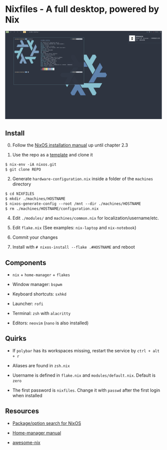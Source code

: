 # Nixfiles - A full desktop, powered by Nix

![Screenshot](./screenshots/neofetch.png)

## Install

0. Follow the [NixOS installation manual](https://nixos.org/manual/nixos/stable/) up until chapter 2.3

1. Use the repo as a [template](https://github.com/TonyTheAce/open-dots/generate) and clone it

```
$ nix-env -iA nixos.git
$ git clone REPO
```

2. Generate `hardware-configuration.nix` inside a folder of the `machines` directory

```
$ cd NIXFILES
$ mkdir ./machines/HOSTNAME
$ nixos-generate-config --root /mnt --dir ./machines/HOSTNAME
$ rm ./machines/HOSTNAME/configuration.nix
```

4. Edit `./modules/` and `machines/common.nix` for localization/username/etc.

5. Edit `flake.nix` (See examples: `nix-laptop` and `nix-notebook`)

6. Commit your changes

7. Install with `# nixos-install --flake .#HOSTNAME` and reboot

## Components

- `nix` + `home-manager` + `flakes`

- Window manager: `bspwm` 

- Keyboard shortcuts: `sxhkd`

- Launcher: `rofi`

- Terminal: `zsh` with `alacritty`

- Editors: `neovim` (`nano` is also installed)

## Quirks

- If `polybar` has its workspaces missing, restart the service by `ctrl + alt + r`

- Aliases are found in `zsh.nix`

- Username is defined in `flake.nix` and `modules/default.nix`. Default is `zero`

- The first password is `nixfiles`. Change it with `passwd` after the first login when installed

## Resources

- [Package/option search for NixOS](https://search.nixos.org)

- [Home-manager manual](https://rycee.gitlab.io/home-manager/)

- [awesome-nix](https://github.com/nix-community/awesome-nix)